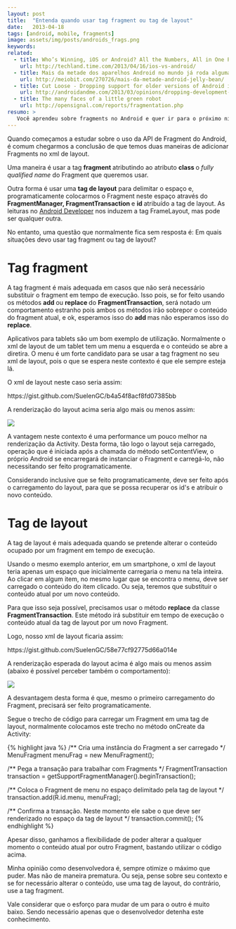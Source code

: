 ```yaml
---
layout: post
title:  "Entenda quando usar tag fragment ou tag de layout"
date:   2013-04-18
tags: [android, mobile, fragments]
image: assets/img/posts/androids_frags.png
keywords:
related:
  - title: Who’s Winning, iOS or Android? All the Numbers, All in One Place 
    url: http://techland.time.com/2013/04/16/ios-vs-android/
  - title: Mais da metade dos aparelhos Android no mundo já roda alguma versão do Jelly Bean
    url: http://meiobit.com/270726/mais-da-metade-android-jelly-bean/
  - title: Cut Loose - Dropping support for older versions of Android is the next big thing
    url: http://androidandme.com/2013/03/opinions/dropping-development-for-older-versions-of-android-is-the-next-big-thing
  - title: The many faces of a little green robot
    url: http://opensignal.com/reports/fragmentation.php
resumo: >
   Você aprendeu sobre fragments no Android e quer ir para o próximo nível no quesito conhecimento sobre esta ferramenta bacana que temos no Android. Então venha ver este detalhe incrível sobre para que serve a tag fragment e quando usá-la.
---
```

<p>Quando começamos a estudar sobre o uso da API de Fragment do Android, é comum chegarmos a conclusão de que temos duas maneiras de adicionar Fragments no xml de layout.</p>
<p>Uma maneira é usar a tag <strong>fragment </strong>atributindo ao atributo <strong>class </strong>o <em>fully qualified name</em> do Fragment que queremos usar.</p>
<p>Outra forma é usar uma <strong>tag de layout</strong> para delimitar o espaço e, programaticamente colocarmos o Fragment neste espaço através do <strong>FragmentManager, </strong><strong>FragmentTransaction </strong>e <strong>id </strong>atribuído a tag de layout. As leituras no <a title="Android Developer" href="developer.android.com" target="_blank">Android Developer</a> nos induzem a tag FrameLayout, mas pode ser qualquer outra.</p>
<p>No entanto, uma questão que normalmente fica sem resposta é: Em quais situações devo usar tag fragment ou tag de layout?</p>
<h1>Tag fragment</h1>
<p>A tag fragment é mais adequada em casos que não será necessário substituir o fragment em tempo de execução. Isso pois, se for feito usando os métodos <strong>add </strong>ou <strong>replace </strong>do <strong>FragmentTransaction</strong>, será notado um comportamento estranho pois ambos os métodos irão sobrepor o conteúdo do fragment atual, e ok, esperamos isso do <strong>add </strong>mas não esperamos isso do <strong>replace</strong>.</p>
<p>Aplicativos para tablets são um bom exemplo de utilização. Normalmente o xml de layout de um tablet tem um menu a esquerda e o conteúdo se abre a diretira. O menu é um forte candidato para se usar a tag fragment no seu xml de layout, pois o que se espera neste contexto é que ele sempre esteja lá.</p>
<p>O xml de layout neste caso seria assim:</p>
<p>https://gist.github.com/SuelenGC/b4a54f8acf8fd07385bb</p>
<p>A renderização do layout acima seria algo mais ou menos assim:</p>

![]({{site.url}}/assets/img/posts/tablet.png)

<p>A vantagem neste contexto é uma performance um pouco melhor na renderização da Activity. Desta forma, tão logo o layout seja carregado, operação que é iniciada após a chamada do método setContentView, o próprio Android se encarregará de instanciar o Fragment e carregá-lo, não necessitando ser feito programaticamente.</p>
<p>Considerando inclusive que se feito programaticamente, deve ser feito após o carregamento do layout, para que se possa recuperar os id's e atribuir o novo conteúdo.</p>
<h1>Tag de layout</h1>
<p>A tag de layout é mais adequada quando se pretende alterar o conteúdo ocupado por um fragment em tempo de execução.</p>
<p>Usando o mesmo exemplo anterior, em um smartphone, o xml de layout teria apenas um espaço que inicialmente carregaria o menu na tela inteira. Ao clicar em algum item, no mesmo lugar que se encontra o menu, deve ser carregado o conteúdo do item clicado. Ou seja, teremos que substituir o conteúdo atual por um novo conteúdo.</p>
<p>Para que isso seja possível, precisamos usar o método <strong>replace</strong> da classe <strong>FragmentTransaction</strong>. Este método irá substituir em tempo de execução o conteúdo atual da tag de layout por um novo Fragment.</p>
<p>Logo, nosso xml de layout ficaria assim:</p>
<p>https://gist.github.com/SuelenGC/58e77cf92775d66a014e</p>
<p>A renderização esperada do layout acima é algo mais ou menos assim (abaixo é possível perceber também o comportamento):</p>

![]({{site.url}}/assets/img/posts/smartphone.png)

<p>A desvantagem desta forma é que, mesmo o primeiro carregamento do Fragment, precisará ser feito programaticamente.</p>
<p>Segue o trecho de código para carregar um Fragment em uma tag de layout, normalmente colocamos este trecho no método onCreate da Activity:</p>

{% highlight java %}
/** Cria uma instância do Fragment a ser carregado */
MenuFragment menuFrag = new MenuFragment();

/** Pega a transação para trabalhar com Fragments */
FragmentTransaction transaction = getSupportFragmentManager().beginTransaction();
      
/** Coloca o Fragment de menu no espaço delimitado pela tag de layout */
transaction.add(R.id.menu, menuFrag); 
            
/** Confirma a transação. Neste momento ele sabe o que deve ser renderizado no espaço da tag de layout */
transaction.commit();
{% endhighlight %}

<p>Apesar disso, ganhamos a flexibilidade de poder alterar a qualquer momento o conteúdo atual por outro Fragment, bastando utilizar o código acima.</p>
<p>Minha opinião como desenvolvedora é, sempre otimize o máximo que puder. Mas não de maneira prematura. Ou seja, pense sobre seu contexto e se for necessário alterar o conteúdo, use uma tag de layout, do contrário, use a tag fragment.</p>
<p>Vale considerar que o esforço para mudar de um para o outro é muito baixo. Sendo necessário apenas que o desenvolvedor detenha este conhecimento.</p>
